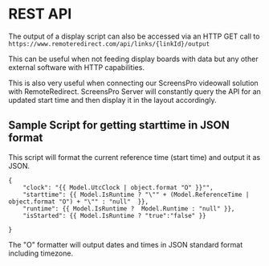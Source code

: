 # REST API

The output of a display script can also be accessed via an HTTP GET call to `https://www.remoteredirect.com/api/links/{linkId}/output`

This can be useful when not feeding display boards with data but any other external software with HTTP capabilities.&#x20;

This is also very useful when connecting our ScreensPro videowall solution with RemoteRedirect. ScreensPro Server will constantly query the API for an updated start time and then display it in the layout accordingly.&#x20;

## Sample Script for getting starttime in JSON format

This script will format the current reference time (start time) and output it as JSON.

```liquid
{
    "clock": "{{ Model.UtcClock | object.format "O" }}"",
    "starttime": {{ Model.IsRuntime ? "\"" + (Model.ReferenceTime | object.format "O") + "\"" : "null"  }},
    "runtime": {{ Model.IsRuntime ?  Model.Runtime : "null" }},
    "isStarted": {{ Model.IsRuntime ? "true":"false" }}
    
}
```

The "O" formatter will output dates and times in JSON standard format including timezone.&#x20;

